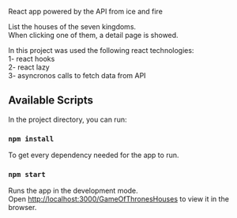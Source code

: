 
React app powered by the API from ice and fire

List the houses of the seven kingdoms.<br>
When clicking one of them, a detail page is showed.<br>

In this project was used the following react technologies:<br>
1- react hooks<br>
2- react lazy<br>
3- asyncronos calls to fetch data from API<br>




## Available Scripts
In the project directory, you can run:


### `npm install`

To get every dependency needed for the app to run.

### `npm start`

Runs the app in the development mode.<br>
Open [http://localhost:3000/GameOfThronesHouses](http://localhost:3000) to view it in the browser.



